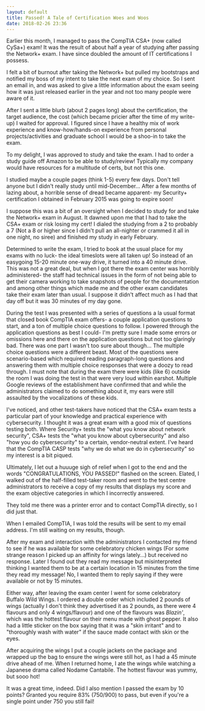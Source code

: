 ```yaml
---
layout: default
title: Passed! A Tale of Certification Woes and Woos
date: 2018-02-26 23:36
---
```


Earlier this month, I managed to pass the CompTIA CSA+ (now called CySa+) exam! It was the result of about half a year of studying after passing the Network+ exam. I have since doubled the amount of IT certifications I possess.

I felt a bit of burnout after taking the Network+ but pulled my bootstraps and notified my boss of my intent to take the next exam of my choice.
So I sent an email in, and was asked to give a little information about the exam seeing how it was just released earlier in the year
and not too many people were aware of it.

After I sent a little blurb (about 2 pages long) about the certification, the target audience, the cost (which became 
pricier after the time of my write-up) I waited for approval. I figured since I have a healthy mix
of work experience and know-how/hands-on experience from personal projects/activities and graduate school 
I would be a shoo-in to take the exam.

To my delight, I was approved to study and take the exam. I had to order a study guide off Amazon
to be able to study/review! Typically my company would have resources for a multitude of certs, but not this one.

I studied maybe a couple pages (think 1-5) every few days. Don't tell anyone but I didn't really study until mid-December...
After a few months of lazing about, a horrible sense of dread became apparent- my Security+ certification I obtained in
February 2015 was going to expire soon!

I suppose this was a bit of an oversight when I decided to study for and take the Network+ exam in August. 
It dawned upon me that I had to take the CSA+ exam or risk losing my cert! I dialed the studying from a 2 to probably a 7 (Not a 8 or higher
since I didn't pull an all-nighter or crammed it all in one night, no siree) and finished my study in early February.

Determined to write the exam, I tried to book at the usual place for my exams with no luck- the ideal timeslots were all taken up!
So instead of an easygoing 15-20 minute one-way drive, it turned into a 40 minute drive. This was not a great deal, but when I got
there the exam center was horribly administered- the staff had technical issues in the form of not being able to get their camera
working to take snapshots of people for the documentation and among other things which made me and the other exam candidates take
their exam later than usual. I suppose it didn't affect much as I had that day off but it was 30 minutes of my day gone.

During the test I was presented with a series of questions a la usual format that closed book CompTIA exam offers- a couple application questions to start,
and a ton of multiple choice questions to follow. I powered through the application questions as best I could- I'm pretty sure
I made some errors or omissions here and there on the application questions but not too glaringly bad. There was one part
I wasn't too sure about though... The multiple choice questions were a different beast. Most of the questions were
scenario-based which required reading paragraph-long questions and answering them with multiple choice responses that were
a doozy to read through. I must note that during the exam there were kids (like 6) outside the room I was doing the test in
that were very loud within earshot. Multiple Google reviews of the establishment have confirmed that and while the administrators
claimed to do something about it, my ears were still assaulted by the vocalizations of these kids.

I've noticed, and other test-takers have noticed that the CSA+ exam tests a particular part of your knowledge and practical experience
with cybersecurity. I thought it was a great exam with a good mix of questions testing both. Where Security+ tests the "what you know
about network security", CSA+ tests the "what you know about cybersecurity" and also "how you do cybersecurity"
to a certain, vendor-neutral extent. I've heard that the CompTIA CASP tests "why we do what we do in cybersecurity" 
so my interest is a bit piqued.

Ultimately, I let out a huuuge sigh of relief when I got to the end and the words "CONGRATULATIONS, YOU PASSED!" flashed on the screen.
Elated, I walked out of the half-filled test-taker room and went to the test centre administrators to receive a copy of my results
that displays my score and the exam objective categories in which I incorrectly answered.

They told me there was a printer error and to contact CompTIA directly, so I did just that. 

When I emailed CompTIA, I was told the results will be sent to my email address. I'm still waiting on my results, though.

After my exam and interaction with the administrators I contacted my friend to see if he was available for
some celebratory chicken wings (For some strange reason I picked up an affinity for wings lately...) but received no response.
Later I found out they read my message but misinterpreted thinking I wanted them to be at a certain location in 15 minutes from
the time they read my message! No, I wanted them to reply saying if they were available or not by 15 minutes.

Either way, after leaving the exam center I went for some celebratory Buffalo Wild Wings. I ordered a double order which included
2 pounds of wings (actually I don't think they advertised it as 2 pounds, as there were 4 flavours and only 4 wings/flavour)
and one of the flavours was *Blazin'*, which was the hottest flavour on their menu made with ghost pepper. It also had a little
sticker on the box saying that it was a "skin irritant" and to "thoroughly wash with water" if the sauce made contact with skin or
the eyes.

After acquiring the wings I put a couple jackets on the package and wrapped up the bag to ensure the wings were still hot,
as I had a 45 minute drive ahead of me. When I returned home, I ate the wings while watching a Japanese drama called Nodame
Cantabile. The hottest flavour was yummy, but sooo hot!

It was a great time, indeed. Did I also mention I passed the exam by 10 points? Granted you require 83% (750/900) to pass, but 
even if you're a single point under 750 you still fail!
